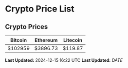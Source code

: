 # Crypto Price List

## Crypto Prices
| Bitcoin | Ethereum | Litecoin |
| ------- | -------- | -------- |
| $102959 | $3896.73 | $119.87 |
**Last Updated:** 2024-12-15 16:22 UTC
**Last Updated:** $DATE$
